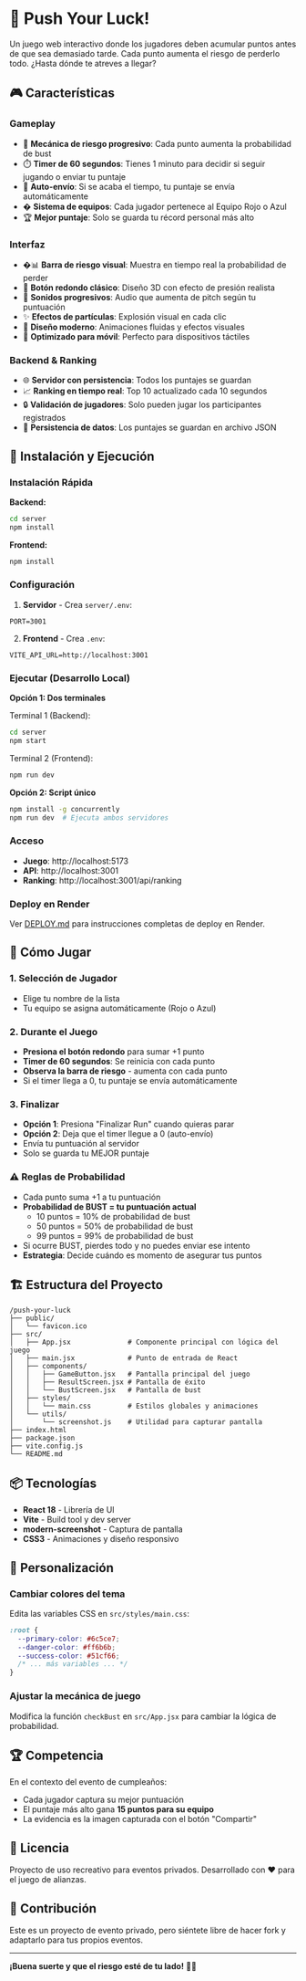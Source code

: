 # 🎯 Push Your Luck!

Un juego web interactivo donde los jugadores deben acumular puntos antes de que sea demasiado tarde. Cada punto aumenta el riesgo de perderlo todo. ¿Hasta dónde te atreves a llegar?

## 🎮 Características

### Gameplay

- 🎲 **Mecánica de riesgo progresivo**: Cada punto aumenta la probabilidad de bust
- ⏱️ **Timer de 60 segundos**: Tienes 1 minuto para decidir si seguir jugando o enviar tu puntaje
- 🎯 **Auto-envío**: Si se acaba el tiempo, tu puntaje se envía automáticamente
- � **Sistema de equipos**: Cada jugador pertenece al Equipo Rojo o Azul
- 🏆 **Mejor puntaje**: Solo se guarda tu récord personal más alto

### Interfaz

- �📊 **Barra de riesgo visual**: Muestra en tiempo real la probabilidad de perder
- 🔘 **Botón redondo clásico**: Diseño 3D con efecto de presión realista
- 🎵 **Sonidos progresivos**: Audio que aumenta de pitch según tu puntuación
- ✨ **Efectos de partículas**: Explosión visual en cada clic
- 🎨 **Diseño moderno**: Animaciones fluidas y efectos visuales
- 📱 **Optimizado para móvil**: Perfecto para dispositivos táctiles

### Backend & Ranking

- 🌐 **Servidor con persistencia**: Todos los puntajes se guardan
- 📈 **Ranking en tiempo real**: Top 10 actualizado cada 10 segundos
- 🔒 **Validación de jugadores**: Solo pueden jugar los participantes registrados
- 💾 **Persistencia de datos**: Los puntajes se guardan en archivo JSON

## 🚀 Instalación y Ejecución

### Instalación Rápida

**Backend:**

```bash
cd server
npm install
```

**Frontend:**

```bash
npm install
```

### Configuración

1. **Servidor** - Crea `server/.env`:

```
PORT=3001
```

2. **Frontend** - Crea `.env`:

```
VITE_API_URL=http://localhost:3001
```

### Ejecutar (Desarrollo Local)

**Opción 1: Dos terminales**

Terminal 1 (Backend):

```bash
cd server
npm start
```

Terminal 2 (Frontend):

```bash
npm run dev
```

**Opción 2: Script único**

```bash
npm install -g concurrently
npm run dev  # Ejecuta ambos servidores
```

### Acceso

- **Juego**: http://localhost:5173
- **API**: http://localhost:3001
- **Ranking**: http://localhost:3001/api/ranking

### Deploy en Render

Ver [DEPLOY.md](DEPLOY.md) para instrucciones completas de deploy en Render.

## 🎯 Cómo Jugar

### 1. Selección de Jugador

- Elige tu nombre de la lista
- Tu equipo se asigna automáticamente (Rojo o Azul)

### 2. Durante el Juego

- **Presiona el botón redondo** para sumar +1 punto
- **Timer de 60 segundos**: Se reinicia con cada punto
- **Observa la barra de riesgo** - aumenta con cada punto
- Si el timer llega a 0, tu puntaje se envía automáticamente

### 3. Finalizar

- **Opción 1**: Presiona "Finalizar Run" cuando quieras parar
- **Opción 2**: Deja que el timer llegue a 0 (auto-envío)
- Envía tu puntuación al servidor
- Solo se guarda tu MEJOR puntaje

### ⚠️ Reglas de Probabilidad

- Cada punto suma +1 a tu puntuación
- **Probabilidad de BUST = tu puntuación actual**
  - 10 puntos = 10% de probabilidad de bust
  - 50 puntos = 50% de probabilidad de bust
  - 99 puntos = 99% de probabilidad de bust
- Si ocurre BUST, pierdes todo y no puedes enviar ese intento
- **Estrategia**: Decide cuándo es momento de asegurar tus puntos

## 🏗️ Estructura del Proyecto

```
/push-your-luck
├── public/
│   └── favicon.ico
├── src/
│   ├── App.jsx              # Componente principal con lógica del juego
│   ├── main.jsx             # Punto de entrada de React
│   ├── components/
│   │   ├── GameButton.jsx   # Pantalla principal del juego
│   │   ├── ResultScreen.jsx # Pantalla de éxito
│   │   └── BustScreen.jsx   # Pantalla de bust
│   ├── styles/
│   │   └── main.css         # Estilos globales y animaciones
│   └── utils/
│       └── screenshot.js    # Utilidad para capturar pantalla
├── index.html
├── package.json
├── vite.config.js
└── README.md
```

## 📦 Tecnologías

- **React 18** - Librería de UI
- **Vite** - Build tool y dev server
- **modern-screenshot** - Captura de pantalla
- **CSS3** - Animaciones y diseño responsivo

## 🎨 Personalización

### Cambiar colores del tema

Edita las variables CSS en `src/styles/main.css`:

```css
:root {
  --primary-color: #6c5ce7;
  --danger-color: #ff6b6b;
  --success-color: #51cf66;
  /* ... más variables ... */
}
```

### Ajustar la mecánica de juego

Modifica la función `checkBust` en `src/App.jsx` para cambiar la lógica de probabilidad.

## 🏆 Competencia

En el contexto del evento de cumpleaños:

- Cada jugador captura su mejor puntuación
- El puntaje más alto gana **15 puntos para su equipo**
- La evidencia es la imagen capturada con el botón "Compartir"

## 📝 Licencia

Proyecto de uso recreativo para eventos privados.
Desarrollado con ❤️ para el juego de alianzas.

## 🤝 Contribución

Este es un proyecto de evento privado, pero siéntete libre de hacer fork y adaptarlo para tus propios eventos.

---

**¡Buena suerte y que el riesgo esté de tu lado!** 🎲✨
